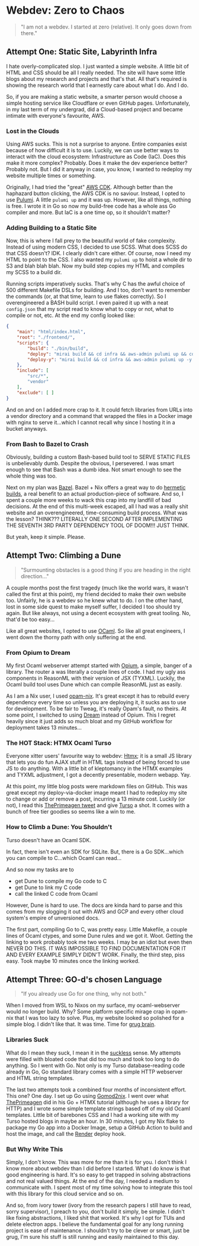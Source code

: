 # Webdev: Zero to Chaos

> "I am not a webdev. I started at zero (relative). It only goes down from there."

## Attempt One: Static Site, Labyrinth Infra

I hate overly-complicated slop. I just wanted a simple website. A little bit of 
HTML and CSS should be all I really needed. The site will have some little blogs 
about my research and projects and that's that. All that's required is showing 
the research world that I earnestly care about what I do. And I do.

So, if you are making a static website, a smarter person would choose a simple 
hosting service like Cloudflare or even GitHub pages. Unfortunately, in my last 
term of my undergrad, did a Cloud-based project and became intimate with 
everyone's favourite, AWS.

### Lost in the Clouds

Using AWS sucks. This is not a surprise to anyone. Entire companies exist 
because of how difficult it is to use. Luckily, we can use better ways to 
interact with the cloud ecosystem: Infrastructure as Code (IaC). Does this make 
it more complex? Probably. Does it make the dev experience better? Probably not.
But I did it anyway in case, you know, I wanted to redeploy my website multiple 
times or something.

Originally, I had tried the "great" [AWS CDK](https://aws.amazon.com/cdk/). 
Although better than the haphazard button clicking, the AWS CDK is no saviour. 
Instead, I opted to use [Pulumi](https://www.pulumi.com/). A little `pulumi up` 
and it was up. However, like all things, nothing is free. I wrote it in Go so 
now my build-free code has a whole ass Go compiler and more. But IaC is a one 
time op, so it shouldn't matter?

### Adding Building to a Static Site

Now, this is where I fall prey to the beautiful world of fake complexity. 
Instead of using modern CSS, I decided to use SCSS. What does SCSS do that CSS 
doesn't? IDK. I clearly didn't care either. Of course, now I need my HTML to 
point to the CSS. I also wanted my `pulumi up` to hoist a whole dir to S3 and 
blah blah blah. Now my build step copies my HTML and compiles my SCSS to a build 
dir.

Running scripts imperatively sucks. That's why C has the awful choice of 500 
different Makefile DSLs for building. And I too, don't want to remember the 
commands (or, at that time, learn to use flakes correctly). So I overengineered 
a BASH build script. I even paired it up with a neat `config.json` that my 
script read to know what to copy or not, what to compile or not, etc. At the end 
my config looked like:

```json
{
    "main": "html/index.html",
    "root": "./frontend/",
    "scripts": {
        "build": "./bin/build",
        "deploy": "mirai build && cd infra && aws-admin pulumi up && cd ..",
        "deploy-y": "mirai build && cd infra && aws-admin pulumi up -y && cd .."
    },
    "include": [
        "src/*",
        "vendor"
    ],
    "exclude": [ ]
}
```

And on and on I added more crap to it. It could fetch libraries from URLs into a
vendor directory and a command that wrapped the files in a Docker image with 
nginx to serve it...which I cannot recall why since I hosting it in a bucket 
anyways.

### From Bash to Bazel to Crash

Obviously, building a custom Bash-based build tool to SERVE STATIC FILES is 
unbelievably dumb. Despite the obvious, I persevered. I was smart enough to see 
that Bash was a dumb idea. Not smart enough to see the whole thing was too.

Next on my plan was [Bazel](https://bazel.build/). Bazel + Nix offers a great 
way to do [hermetic builds](https://bazel.build/basics/hermeticity), a real 
benefit to an actual production-piece of software. And so, I spent a couple more 
weeks to wack this crap into my landfill of bad decisions. At the end of this 
multi-week escaped, all I had was a really shit website and an overengineered, 
time-consuming build process. What was the lesson? THINK??? LITERALLY ONE SECOND 
AFTER IMPLEMENTING THE SEVENTH 3RD PARTY DEPENDENCY TOOL OF DOOM!!! JUST THINK.

But yeah, keep it simple. Please.

## Attempt Two: Climbing a Dune

> "Surmounting obstacles is a good thing if you are heading in the right 
direction..."

A couple months post the first tragedy (much like the world wars, it wasn't 
called the first at this point), my friend decided to make their own website 
too. Unfairly, he is a webdev so he knew what to do. I on the other hand, lost 
in some side quest to make myself suffer, I decided I too should try again. But 
like always, not using a decent ecosystem with great tooling. No, that'd be too 
easy...

Like all great websites, I opted to use [OCaml](https://ocaml.org/). So like all 
great engineers, I went down the thorny path with only suffering at the end.
 
### From Opium to Dream

My first Ocaml webserver attempt started with [Opium](https://github.com/rgrinberg/opium), 
a simple, banger of a library. The router a was literally a couple lines of 
code. I had my ugly ass components in ReasonML with their version of JSX 
(TYXML). Luckily, the Ocaml build tool uses Dune which can compile ReasonML 
just as easily.

As I am a Nix user, I used 
[opam-nix](https://www.tweag.io/blog/2023-02-16-opam-nix/). It's great except it 
has to rebuild every dependency every time so unless you are deploying it, it 
sucks ass to use for development. To be fair to Tweag, it's really Opam's fault,
no theirs. At some point, I switched to using [Dream](https://aantron.github.io/dream/) 
instead of Opium. This I regret heavily since it just adds so much bloat and my 
GitHub workflow for deployment takes 13 minutes...
 
### The HOT Stack: HTMX Ocaml Turso

Everyone xitter users' favourite way to webdev: [Htmx](https://htmx.org/); it is 
a small JS library that lets you do fun AJAX stuff in HTML tags instead of being 
forced to use JS to do anything. With a little bit of kleptomancy in the HTMX 
examples and TYXML adjustment, I got a decently presentable, modern webapp. Yay.

At this point, my little blog posts were markdown files on GitHub. This was 
great except my deploy-via-docker image meant I had to redeploy my site to 
change or add or remove a post, incurring a 13 minute cost. Luckily (or not), I
read this [ThePrimeagen tweet](https://twitter.com/ThePrimeagen/status/1686482867809894400)
and give [Turso](https://turso.tech/) a shot. It comes with a bunch of free tier 
goodies so seems like a win to me.
 
### How to Climb a Dune: You Shouldn't

Turso doesn't have an Ocaml SDK.
 
In fact, there isn't even an SDK for SQLite. But, there is a Go SDK...which you 
can compile to C...which Ocaml can read...

And so now my tasks are to
- get Dune to compile my Go code to C
- get Dune to link my C code
- call the linked C code from Ocaml

However, Dune is hard to use. The docs are kinda hard to parse and this comes 
from my slogging it out with AWS and GCP and every other cloud system's empire 
of unversioned docs.

The first part, compiling Go to C, was pretty easy. Little Makefile, a couple 
lines of Ocaml ctypes, and some Dune rules and we got it. Woot. Getting the 
linking to work probably took me two weeks. I may be an idiot but even then 
NEVER DO THIS. IT WAS IMPOSSIBLE TO FIND DOCUMENTATION FOR IT AND EVERY EXAMPLE 
SIMPLY DIDN'T WORK. Finally, the third step, piss easy. Took maybe 10 minutes 
once the linking worked.

## Attempt Three: GO-d's chosen Language

> "If you already use Go for one thing, why not both."

When I moved from WSL to Nixos on my surface, my ocaml-webserver would no longer 
build. Why? Some platform specific mirage crap in opam-nix that I was too lazy 
to solve. Plus, my website looked so polished for a simple blog. I didn't like 
that. It was time. Time for [grug brain](https://grugbrain.dev/).

### Libraries Suck

What do I mean they suck, I mean it in the [suckless](https://suckless.org/philosophy/) 
sense. My attempts were filled with bloated code that did too much and took too 
long to do anything. So I went with Go. Not only is my Turso database-reading 
code already in Go, Go standard library comes with a simple HTTP webserver and 
HTML string templates.

The last two attempts took a combined four months of inconsistent effort. This 
one? One day. I set up Go using [Gomod2nix](https://www.tweag.io/blog/2021-03-04-gomod2nix/).
I went over what [ThePrimeagen](https://github.com/ThePrimeagen/fem-htmx/tree/main) 
did in his Go + HTMX tutorial (although he uses a library for HTTP) and I wrote 
some simple template strings based off of my old Ocaml templates. Little bit of 
barebones CSS and I had a working site with my Turso hosted blogs in maybe an 
hour. In 30 minutes, I got my Nix flake to package my Go app into a Docker 
Image, setup a GitHub Action to build and host the image, and call the [Render](https://render.com/) 
deploy hook.

### But Why Write This

Simply, I don't know. This was more for me than it is for you. I don't think I 
know more about webdev than I did before I started. What I do know is that good 
engineering is hard. It's so easy to get trapped in solving abstractions and not 
real valued things. At the end of the day, I needed a medium to communicate 
with. I spent most of my time solving how to integrate this tool with this 
library for this cloud service and so on.

And so, from ivory tower (ivory from the research papers I still have to read, 
sorry supervisor), I preach to you, don't build it simply, be simple. I didn't 
like fixing abstractions, I liked shit that worked. It's why I opt for TUIs and 
delete electron apps. I believe the fundamental goal for any long running 
project is ease of maintenance. I shouldn't try to be clever or smart, just be 
grug, I'm sure his stuff is still running and easily maintained to this day.
